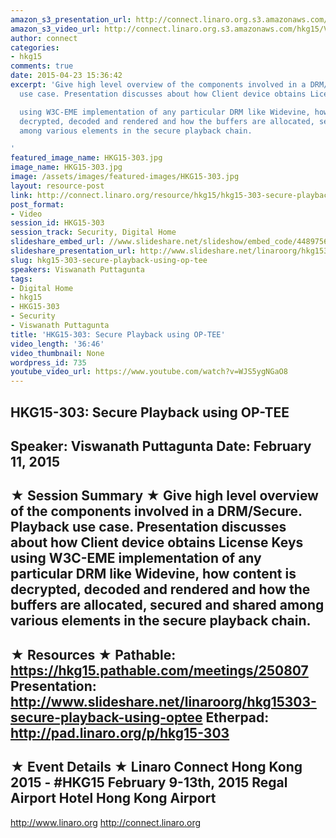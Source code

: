 ```yaml
---
amazon_s3_presentation_url: http://connect.linaro.org.s3.amazonaws.com/hkg15/Videos/02-11-Wednesday/HKG15-303.pdf
amazon_s3_video_url: http://connect.linaro.org.s3.amazonaws.com/hkg15/Videos/02-11-Wednesday/HKG15-303+Secure+Playback+using+OP-TEE.mp4
author: connect
categories:
- hkg15
comments: true
date: 2015-04-23 15:36:42
excerpt: 'Give high level overview of the components involved in a DRM/Secure. Playback
  use case. Presentation discusses about how Client device obtains License Keys

  using W3C-EME implementation of any particular DRM like Widevine, how content is
  decrypted, decoded and rendered and how the buffers are allocated, secured and shared
  among various elements in the secure playback chain.

'
featured_image_name: HKG15-303.jpg
image_name: HKG15-303.jpg
image: /assets/images/featured-images/HKG15-303.jpg
layout: resource-post
link: http://connect.linaro.org/resource/hkg15/hkg15-303-secure-playback-using-op-tee/
post_format:
- Video
session_id: HKG15-303
session_track: Security, Digital Home
slideshare_embed_url: //www.slideshare.net/slideshow/embed_code/44897560
slideshare_presentation_url: http://www.slideshare.net/linaroorg/hkg15303-secure-playback-using-optee
slug: hkg15-303-secure-playback-using-op-tee
speakers: Viswanath Puttagunta
tags:
- Digital Home
- hkg15
- HKG15-303
- Security
- Viswanath Puttagunta
title: 'HKG15-303: Secure Playback using OP-TEE'
video_length: '36:46'
video_thumbnail: None
wordpress_id: 735
youtube_video_url: https://www.youtube.com/watch?v=WJS5ygNGaO8
---
```


HKG15-303: Secure Playback using OP-TEE
---------------------------------------------------
Speaker: Viswanath Puttagunta
Date: February 11, 2015
---------------------------------------------------
★ Session Summary ★
Give high level overview of the components involved in a DRM/Secure. Playback use case. Presentation discusses about how Client device obtains License Keys using W3C-EME implementation of any particular DRM like Widevine, how content is decrypted, decoded and rendered and how the buffers are allocated, secured and shared among various elements in the secure playback chain.
--------------------------------------------------
★ Resources ★
Pathable: https://hkg15.pathable.com/meetings/250807
Presentation:  http://www.slideshare.net/linaroorg/hkg15303-secure-playback-using-optee
Etherpad: http://pad.linaro.org/p/hkg15-303
---------------------------------------------------
★ Event Details ★
Linaro Connect Hong Kong 2015 - #HKG15
February 9-13th, 2015
Regal Airport Hotel Hong Kong Airport
---------------------------------------------------
http://www.linaro.org
http://connect.linaro.org

